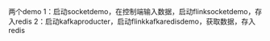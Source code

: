 两个demo
1：启动socketdemo，在控制端输入数据，启动flinksocketdemo，存入redis
2：启动kafkaproducter，启动flinkkafkaredisdemo，获取数据，存入redis
